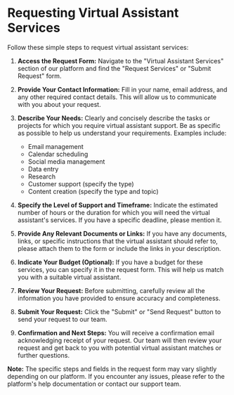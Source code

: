 # Requesting Virtual Assistant Services

Follow these simple steps to request virtual assistant services:

1.  **Access the Request Form:** Navigate to the "Virtual Assistant Services" section of our platform and find the "Request Services" or "Submit Request" form.

2.  **Provide Your Contact Information:** Fill in your name, email address, and any other required contact details. This will allow us to communicate with you about your request.

3.  **Describe Your Needs:** Clearly and concisely describe the tasks or projects for which you require virtual assistant support. Be as specific as possible to help us understand your requirements. Examples include:

    - Email management
    - Calendar scheduling
    - Social media management
    - Data entry
    - Research
    - Customer support (specify the type)
    - Content creation (specify the type and topic)

4.  **Specify the Level of Support and Timeframe:** Indicate the estimated number of hours or the duration for which you will need the virtual assistant's services. If you have a specific deadline, please mention it.

5.  **Provide Any Relevant Documents or Links:** If you have any documents, links, or specific instructions that the virtual assistant should refer to, please attach them to the form or include the links in your description.

6.  **Indicate Your Budget (Optional):** If you have a budget for these services, you can specify it in the request form. This will help us match you with a suitable virtual assistant.

7.  **Review Your Request:** Before submitting, carefully review all the information you have provided to ensure accuracy and completeness.

8.  **Submit Your Request:** Click the "Submit" or "Send Request" button to send your request to our team.

9.  **Confirmation and Next Steps:** You will receive a confirmation email acknowledging receipt of your request. Our team will then review your request and get back to you with potential virtual assistant matches or further questions.

**Note:** The specific steps and fields in the request form may vary slightly depending on our platform. If you encounter any issues, please refer to the platform's help documentation or contact our support team.

